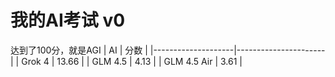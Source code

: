 # 我的AI考试 v0
达到了100分，就是AGI
| AI                  |  分数 |
|--------------------|----------------------|
| Grok 4                    |  13.66              |
| GLM 4.5                  | 4.13               |
| GLM 4.5 Air              | 3.61               |
